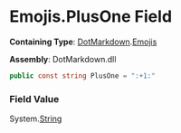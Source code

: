 # Emojis\.PlusOne Field

**Containing Type**: [DotMarkdown](../../README.md)\.[Emojis](../README.md)

**Assembly**: DotMarkdown\.dll

```csharp
public const string PlusOne = ":+1:"
```

### Field Value

System\.[String](https://docs.microsoft.com/en-us/dotnet/api/system.string)